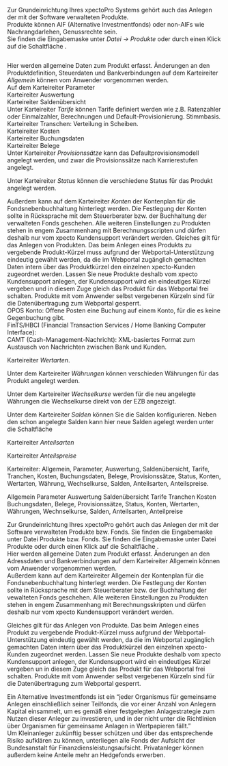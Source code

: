 <!DOCTYPE html>
<html>
<head>
<meta charset="utf-8">
<meta name="viewport" content="width=device-width, initial-scale=1.0">
<title>200_Produkte_anlegen.md</title>
<link rel="stylesheet" href="https://stackedit.io/res-min/themes/base.css" />
<script type="text/javascript" src="https://cdn.mathjax.org/mathjax/latest/MathJax.js?config=TeX-AMS_HTML"></script>
</head>
<body><div class="container"><p>Zur Grundeinrichtung Ihres xpectoPro Systems gehört auch das Anlegen der mit der Software verwalteten Produkte.  <br>
Produkte können  AIF (Alternative Investmentfonds) oder non-AIFs wie Nachrangdarlehen, Genussrechte sein.  <br>
Sie finden die Eingabemaske unter <em>Datei → Produkte</em> oder durch einen Klick auf die Schaltfläche <img src="http://xpecto.github.io/docs/img/img_1425984359021.png" alt="" title="">.</p>

<p><img src="http://xpecto.github.io/docs/img/img_1425985199858.png" alt="" title=""></p>

<p>Hier werden allgemeine Daten zum Produkt erfasst. Änderungen an den Produktdefinition, Steuerdaten und Bankverbindungen auf dem Karteireiter <em>Allgemein</em> können vom Anwender vorgenommen werden.  <br>
Auf dem Karteireiter Parameter <br>
Karteireiter Auswertung <br>
Karteireiter Saldenübersicht <br>
Unter Karteireiter <em>Tarife</em> können Tarife definiert werden wie z.B. Ratenzahler oder Einmalzahler, Berechnungen und Default-Provisionierung. Stimmbasis. <br>
Karteireiter Transchen: Verteilung in Scheiben. <br>
Karteireiter Kosten <br>
Karteireiter Buchungsdaten <br>
Karteireiter Belege <br>
Unter Karteireiter <em>Provisionssätze</em> kann das Defaultprovisionsmodell angelegt werden, und zwar die Provisionssätze nach Karrierestufen  angelegt.</p>

<p>Unter Karteireiter <em>Status</em> können die verschiedene Status für das Produkt angelegt werden.</p>

<p>Außerdem kann auf dem Karteireiter <em>Konten</em> der Kontenplan für die Fondsnebenbuchhaltung hinterlegt werden. Die Festlegung der Konten sollte in Rücksprache mit dem Steuerberater bzw. der Buchhaltung der verwalteten Fonds geschehen. Alle weiteren Einstellungen zu Produkten stehen in engem Zusammenhang mit Berechnungsscripten und dürfen deshalb nur vom xpecto Kundensupport verändert werden. Gleiches gilt für das Anlegen von Produkten. Das beim Anlegen eines Produkts zu vergebende Produkt-Kürzel muss aufgrund der Webportal-Unterstützung eindeutig gewählt werden, da die im Webportal zugänglich gemachten Daten intern über das Produktkürzel den einzelnen xpecto-Kunden zugeordnet werden. Lassen Sie neue Produkte deshalb vom xpecto Kundensupport anlegen, der Kundensupport wird ein eindeutiges Kürzel vergeben und in diesem Zuge gleich das Produkt für das Webportal frei schalten. Produkte mit vom Anwender selbst vergebenen Kürzeln sind für die Datenübertragung zum Webportal gesperrt.  <br>
OPOS Konto: Offene Posten eine Buchung auf einem Konto, für die es keine Gegenbuchung gibt. <br>
FinTS/HBCI (Financial Transaction Services / Home Banking Computer Interface):  <br>
CAMT (Cash-Management-Nachricht): XML-basiertes Format zum Austausch von Nachrichten zwischen Bank und Kunden.</p>

<p>Karteireiter <em>Wertarten</em>.</p>

<p>Unter dem Karteireiter <em>Währungen</em> können verschieden Währungen für das Produkt angelegt werden.</p>

<p>Unter dem Karteireiter <em>Wechselkurse</em> werden für die neu angelegte Währungen die Wechselkurse direkt von der EZB angezeigt.</p>

<p>Unter dem Karteireiter <em>Salden</em> können Sie die Salden konfigurieren. Neben den schon angelegte Salden kann hier neue Salden agelegt werden unter die Schaltfläche <img src="http://xpecto.github.io/docs/img/img_1426517966548.png" alt="" title=""> <img src="http://xpecto.github.io/docs/img/img_1426518057250.png" alt="" title="">  <br>
<img src="http://xpecto.github.io/docs/img/img_1426518083903.png" alt="" title=""></p>

<p>Karteireiter <em>Anteilsarten</em></p>

<p>Karteireiter <em>Anteilspreise</em></p>

<p>Karteireiter: Allgemein, Parameter, Auswertung, Saldenübersicht, Tarife, Tranchen, Kosten, Buchungsdaten, Belege, Provisionssätze, Status, Konten, Wertarten, Währung, Wechselkurse, Salden, Anteilsarten, Anteilspreise. </p>

<p>Allgemein Parameter Auswertung Saldenübersicht Tarife Tranchen Kosten Buchungsdaten, Belege, Provisionssätze, Status, Konten, Wertarten, Währungen, Wechnselkurse, Salden, Anteilsarten, Anteilpreise</p>

<p>Zur Grundeinrichtung Ihres xpectoPro gehört auch das Anlegen der mit der Software verwalteten Produkte bzw. Fonds. Sie finden die Eingabemaske unter Datei Produkte bzw. Fonds. Sie finden die Eingabemaske unter Datei Produkte oder durch einen Klick auf die Schaltfläche <img src="http://xpecto.github.io/docs/img/img_1424874256918.png" alt="" title="">. <br>
Hier werden allgemeine Daten zum Produkt erfasst. Änderungen an den Adressdaten und Bankverbindungen auf dem Karteireiter Allgemein können vom Anwender vorgenommen werden. <br>
Außerdem kann auf dem Karteireiter Allgemein der Kontenplan für die Fondsnebenbuchhaltung hinterlegt werden. Die Festlegung der Konten sollte in Rücksprache mit dem Steuerberater bzw. der Buchhaltung der vewalteten Fonds geschehen. Alle weiteren Einstellungen zu Produkten stehen in engem Zusammenhang mit Berechnungsskripten und dürfen deshalb nur vom xpecto Kundensupport verändert werden. </p>

<p>Gleiches gilt für das Anlegen von Produkte. Das beim Anlegen eines Produkt zu vergebende Produkt-Kürzel muss aufgrund der Webportal-Unterstützung eindeutig gewählt werden, da die im Webportal zugänglich gemachten Daten intern über das Produktkürzel den einzelnen xpecto-Kunden zugeordnet werden. Lassen Sie neue Produkte deshalb vom xpecto Kundensupport anlegen, der Kundensupport wird ein eindeutiges Kürzel vergeben un in diesem Zuge gleich das Produkt für das Webportal frei schalten. Produkte mit vom Anwender selbst vergebenen Kürzeln sind für die Datenübertragung zum Webportal gesperrt.</p>

<p>Ein Alternative Investmentfonds ist ein “jeder Organismus für gemeinsame Anlegen einschließlich seiner Teilfonds, die vor einer Anzahl von Anlegern Kapital einsammelt, um es gemäß einer festgelegten Anlagestrategie zum Nutzen dieser Anleger zu investieren, und in der nicht unter die Richtlinien über Organismen für gemeinsame Anlagen in Wertpapieren fällt.” <br>
Um Kleinanleger zukünftig besser schützen  und über das entsprechende Risiko aufklären zu können, unterliegen alle Fonds der Aufsicht der Bundesanstalt für Finanzdiensleistungsaufsicht. Privatanleger können außerdem keine Anteile mehr an Hedgefonds erwerben.</p></div></body>
</html>